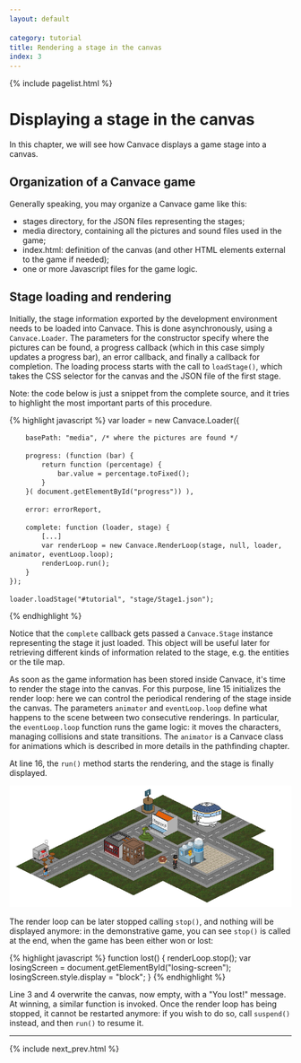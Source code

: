 ```yaml
---
layout: default

category: tutorial
title: Rendering a stage in the canvas
index: 3
---
```


{% include pagelist.html %}

# Displaying a stage in the canvas
In this chapter, we will see how Canvace displays a game stage into a canvas.

## Organization of a Canvace game
Generally speaking, you may organize a Canvace game like this:
- stages directory, for the JSON files representing the stages;
- media directory, containing all the pictures and sound files used in the game;
- index.html: definition of the canvas (and other HTML elements external to the game if needed);
- one or more Javascript files for the game logic.

## Stage loading and rendering
Initially, the stage information exported by the development environment needs to be loaded into Canvace. This is done asynchronously, using a `Canvace.Loader`. The parameters for the constructor specify where the pictures can be found, a progress callback (which in this case simply updates a progress bar), an error callback, and finally a callback for completion. The loading process starts with the call to `loadStage()`, which takes the CSS selector for the canvas and the JSON file of the first stage.

Note: the code below is just a snippet from the complete source, and it tries to highlight the most important parts of this procedure.

{% highlight javascript %}
    var loader = new Canvace.Loader({

        basePath: "media", /* where the pictures are found */

        progress: (function (bar) {
            return function (percentage) {
                bar.value = percentage.toFixed();
            }
        }( document.getElementById("progress")) ),

        error: errorReport,

        complete: function (loader, stage) {
            [...]
            var renderLoop = new Canvace.RenderLoop(stage, null, loader, animator, eventLoop.loop);
            renderLoop.run();
        }
    });

    loader.loadStage("#tutorial", "stage/Stage1.json");
{% endhighlight %}

Notice that the `complete` callback gets passed a `Canvace.Stage` instance representing the stage it just loaded. This object will be useful later for retrieving different kinds of information related to the stage, e.g. the entities or the tile map.

As soon as the game information has been stored inside Canvace, it's time to render the stage into the canvas. For this purpose, line 15 initializes the render loop: here we can control the periodical rendering of the stage inside the canvas. The parameters `animator` and `eventLoop.loop` define what happens to the scene between two consecutive renderings. In particular, the `eventLoop.loop` function runs the game logic: it moves the characters, managing collisions and state transitions. The `animator` is a Canvace class for animations which is described in more details in the pathfinding chapter.

At line 16, the `run()` method starts the rendering, and the stage is finally displayed.

![Game stage](images/game-stage.png)

The render loop can be later stopped calling `stop()`, and nothing will be displayed anymore: in the demonstrative game, you can see `stop()` is called at the end,
when the game has been either won or lost:

{% highlight javascript %}
    function lost() {
        renderLoop.stop();
        var losingScreen = document.getElementById("losing-screen");
        losingScreen.style.display = "block";
    }
{% endhighlight %}
    
Line 3 and 4 overwrite the canvas, now empty, with a "You lost!" message. At winning, a similar function is invoked.
Once the render loop has being stopped, it cannot be restarted anymore: if you wish to do so, call `suspend()` instead, and then `run()` to resume it.

----------------------------

{% include next_prev.html %}